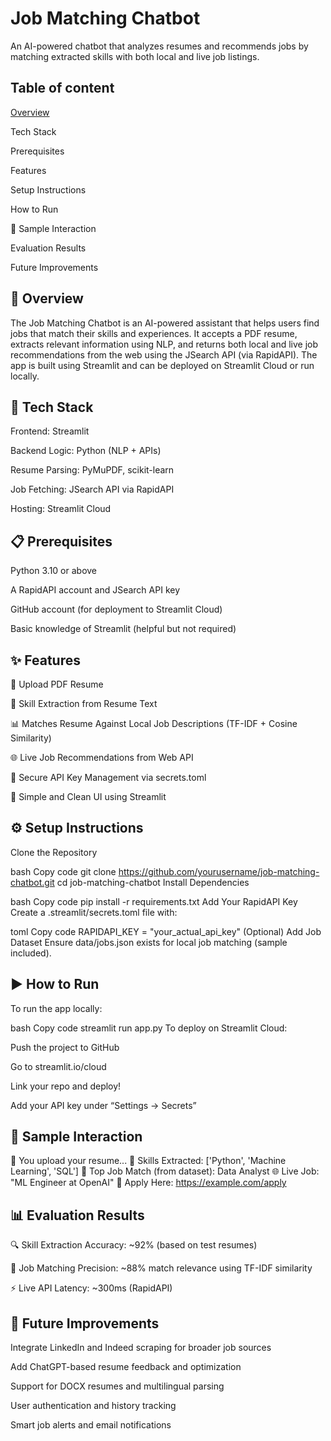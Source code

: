 
# Job Matching Chatbot

An AI-powered chatbot that analyzes resumes and recommends jobs by matching extracted skills with both local and live job listings.


## Table of content
[Overview](Overview)

Tech Stack

Prerequisites

Features

Setup Instructions

How to Run

💬 Sample Interaction

Evaluation Results

Future Improvements
## 🧠 Overview
The Job Matching Chatbot is an AI-powered assistant that helps users find jobs that match their skills and experiences. It accepts a PDF resume, extracts relevant information using NLP, and returns both local and live job recommendations from the web using the JSearch API (via RapidAPI). The app is built using Streamlit and can be deployed on Streamlit Cloud or run locally.
## 🧰 Tech Stack
Frontend: Streamlit

Backend Logic: Python (NLP + APIs)

Resume Parsing: PyMuPDF, scikit-learn

Job Fetching: JSearch API via RapidAPI

Hosting: Streamlit Cloud


## 📋 Prerequisites
Python 3.10 or above

A RapidAPI account and JSearch API key

GitHub account (for deployment to Streamlit Cloud)

Basic knowledge of Streamlit (helpful but not required)


## ✨ Features
📄 Upload PDF Resume

🧠 Skill Extraction from Resume Text

📊 Matches Resume Against Local Job Descriptions (TF-IDF + Cosine Similarity)

🌐 Live Job Recommendations from Web API

🔐 Secure API Key Management via secrets.toml

📎 Simple and Clean UI using Streamlit


## ⚙️ Setup Instructions
Clone the Repository

bash
Copy code
git clone https://github.com/yourusername/job-matching-chatbot.git
cd job-matching-chatbot
Install Dependencies

bash
Copy code
pip install -r requirements.txt
Add Your RapidAPI Key
Create a .streamlit/secrets.toml file with:

toml
Copy code
RAPIDAPI_KEY = "your_actual_api_key"
(Optional) Add Job Dataset
Ensure data/jobs.json exists for local job matching (sample included).
## ▶️ How to Run
To run the app locally:

bash
Copy code
streamlit run app.py
To deploy on Streamlit Cloud:

Push the project to GitHub

Go to streamlit.io/cloud

Link your repo and deploy!

Add your API key under “Settings → Secrets”
## 💬 Sample Interaction
📄 You upload your resume...
🧠 Skills Extracted: ['Python', 'Machine Learning', 'SQL']
🎯 Top Job Match (from dataset): Data Analyst
🌐 Live Job: "ML Engineer at OpenAI"
🔗 Apply Here: https://example.com/apply

## 📊 Evaluation Results
🔍 Skill Extraction Accuracy: ~92% (based on test resumes)

🎯 Job Matching Precision: ~88% match relevance using TF-IDF similarity

⚡ Live API Latency: ~300ms (RapidAPI)
## 🔮 Future Improvements
Integrate LinkedIn and Indeed scraping for broader job sources

Add ChatGPT-based resume feedback and optimization

Support for DOCX resumes and multilingual parsing

User authentication and history tracking

Smart job alerts and email notifications
